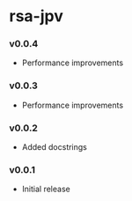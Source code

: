 # rsa-jpv


### v0.0.4
* Performance improvements


### v0.0.3
* Performance improvements


### v0.0.2
* Added docstrings


### v0.0.1
* Initial release